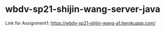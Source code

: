 # wbdv-sp21-shijin-wang-server-java
Link for Assignment1: https://wbdv-sp21-shijin-wang-a1.herokuapp.com/
